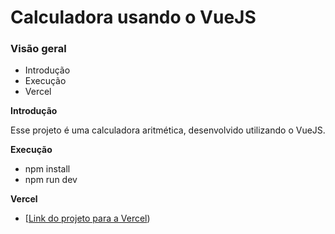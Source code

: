 # Calculadora usando o VueJS

### Visão geral

- Introdução
- Execução
- Vercel

**Introdução**

Esse projeto é uma calculadora aritmética, desenvolvido utilizando o VueJS.

**Execução**

- npm install
- npm run dev

**Vercel**

- [[Link do projeto para a Vercel](https://calc-vue-js.vercel.app/))
